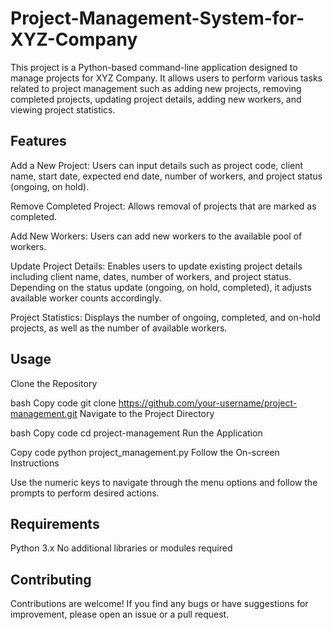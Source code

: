 # Project-Management-System-for-XYZ-Company

This project is a Python-based command-line application designed to manage projects for XYZ Company. It allows users to perform various tasks related to project management such as adding new projects, removing completed projects, updating project details, adding new workers, and viewing project statistics.

## Features
Add a New Project: Users can input details such as project code, client name, start date, expected end date, number of workers, and project status (ongoing, on hold).

Remove Completed Project: Allows removal of projects that are marked as completed.

Add New Workers: Users can add new workers to the available pool of workers.

Update Project Details: Enables users to update existing project details including client name, dates, number of workers, and project status. Depending on the status update (ongoing, on hold, completed), it adjusts available worker counts accordingly.

Project Statistics: Displays the number of ongoing, completed, and on-hold projects, as well as the number of available workers.

## Usage
Clone the Repository

bash
Copy code
git clone https://github.com/your-username/project-management.git
Navigate to the Project Directory

bash
Copy code
cd project-management
Run the Application

Copy code
python project_management.py
Follow the On-screen Instructions

Use the numeric keys to navigate through the menu options and follow the prompts to perform desired actions.

## Requirements
Python 3.x
No additional libraries or modules required

## Contributing
Contributions are welcome! If you find any bugs or have suggestions for improvement, please open an issue or a pull request.


